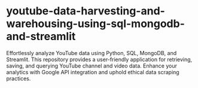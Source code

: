 # youtube-data-harvesting-and-warehousing-using-sql-mongodb-and-streamlit
Effortlessly analyze YouTube data using Python, SQL, MongoDB, and Streamlit. This repository provides a user-friendly application for retrieving, saving, and querying YouTube channel and video data. Enhance your analytics with Google API integration and uphold ethical data scraping practices.
